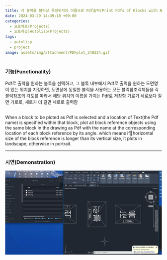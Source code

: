 ```yaml
---
title: 각 블럭을 블럭상 특정위치의 이름으로 Pdf출력(Print Pdfs of Blocks with Name of Specific Location of Each Block)
date: 2024-03-29 14:39:10 +09:00
categories:
  - 프로젝트(Projects)
  - 오토리습|Autolisp(Projects)
tags:
  - autolisp
  - project
image: assets/img/attachment/PDFplot_240224.gif
---
```




### 기능(Functionality)

Pdf로 출력을 원하는 블록을 선택하고, 그 블록 내부에서 Pdf로 출력을 원하는 도면명이 있는 위치를 지정하면,
도면상에 동일한 블럭을 사용하는 모든 블럭참조객체들을 각 블럭참조의 각도를 따라서 해당 위치의 이름을 가지는 Pdf로 저장함
가로가 세로보다 길면 가로로, 세로가 더 길면 세로로 출력함

<br>
When a block to be ploted as Pdf is selected and a location of Text(the Pdf name) is specified within that block, plot all block reference objects using the same block in the drawing as Pdf with the name at the corresponding location of each block reference by its angle.
which means ifhorizontal size of the block reference is longer than its vertical size, it plots in landscape, otherwise in portrait.

<br>
<hr>

### 시연(Demonstration)
![](assets/img/attachment/PDFplot_240224.gif)